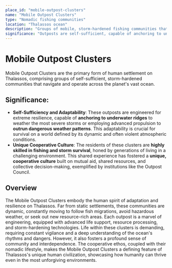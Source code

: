 ```yaml
---
place_id: "mobile-outpost-clusters"
name: "Mobile Outpost Clusters"
type: "Nomadic fishing communities"
location: "Thalassos ocean"
description: "Groups of mobile, storm-hardened fishing communities that roam Thalassos's ocean."
significance: "Outposts are self-sufficient, capable of anchoring to underwater ridges or outrunning storms. Residents are highly skilled in fishing and storm survival, forming a unique, cooperative culture."
---
```


# Mobile Outpost Clusters

Mobile Outpost Clusters are the primary form of human settlement on Thalassos, comprising groups of self-sufficient, storm-hardened communities that navigate and operate across the planet's vast ocean.

## Significance:

- **Self-Sufficiency and Adaptability**: These outposts are engineered for extreme resilience, capable of **anchoring to underwater ridges** to weather the most severe storms or employing advanced propulsion to **outrun dangerous weather patterns**. This adaptability is crucial for survival on a world defined by its dynamic and often violent atmospheric conditions.
- **Unique Cooperative Culture**: The residents of these clusters are **highly skilled in fishing and storm survival**, honed by generations of living in a challenging environment. This shared experience has fostered a **unique, cooperative culture** built on mutual aid, shared resources, and collective decision-making, exemplified by institutions like the Outpost Council.

## Overview

The Mobile Outpost Clusters embody the human spirit of adaptation and resilience on Thalassos. Far from static settlements, these communities are dynamic, constantly moving to follow fish migrations, avoid hazardous weather, or seek out new resource-rich areas. Each outpost is a marvel of engineering, equipped with advanced life support, resource processing, and storm-hardening technologies. Life within these clusters is demanding, requiring constant vigilance and a deep understanding of the ocean's rhythms and dangers. However, it also fosters a profound sense of community and interdependence. The cooperative ethos, coupled with their nomadic lifestyle, makes the Mobile Outpost Clusters a defining feature of Thalassos's unique human civilization, showcasing how humanity can thrive even in the most unforgiving environments. 